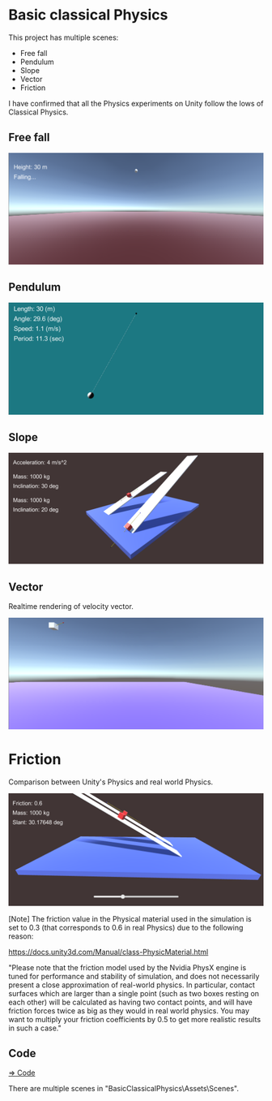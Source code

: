 # Basic classical Physics

This project has multiple scenes:

- Free fall
- Pendulum
- Slope
- Vector
- Friction

I have confirmed that all the Physics experiments on Unity follow the lows of Classical Physics.

## Free fall

![freefall](./freefall.png)

## Pendulum

![pendulum](./pendulum.png)

## Slope

![slope](./twoSlopes.png)

## Vector

Realtime rendering of velocity vector.

![velocityVector](./velocityVector.png)

# Friction

Comparison between Unity's Physics and real world Physics.

![friction](./friction.png)

[Note] The friction value in the Physical material used in the simulation is set to 0.3 (that corresponds to 0.6 in real Physics) due to the following reason:

https://docs.unity3d.com/Manual/class-PhysicMaterial.html

"Please note that the friction model used by the Nvidia PhysX engine is tuned for performance and stability of simulation, and does not necessarily present a close approximation of real-world physics. In particular, contact surfaces which are larger than a single point (such as two boxes resting on each other) will be calculated as having two contact points, and will have friction forces twice as big as they would in real world physics. You may want to multiply your friction coefficients by 0.5 to get more realistic results in such a case."


## Code

[=> Code](../BasicClassicalPhysics)

There are multiple scenes in "BasicClassicalPhysics\Assets\Scenes".
